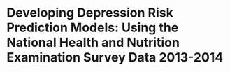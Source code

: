 # Developing Depression Risk Prediction Models: Using the National Health and Nutrition Examination Survey Data 2013-2014


